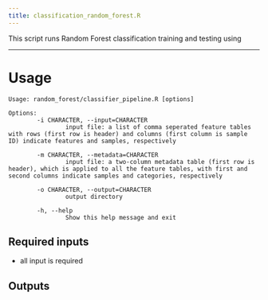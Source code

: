 ```yaml
---
title: classification_random_forest.R
---
```


This script runs Random Forest classification training and testing using 

***


# Usage

```
Usage: random_forest/classifier_pipeline.R [options]

Options:
        -i CHARACTER, --input=CHARACTER
                input file: a list of comma seperated feature tables with rows (first row is header) and columns (first column is sample ID) indicate features and samples, respectively

        -m CHARACTER, --metadata=CHARACTER
                input file: a two-column metadata table (first row is header), which is applied to all the feature tables, with first and second columns indicate samples and categories, respectively

        -o CHARACTER, --output=CHARACTER
                output directory

        -h, --help
                Show this help message and exit

```

## Required inputs

- all input is required


## Outputs

